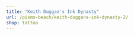 ```yaml
---
title: "Keith Duggan's Ink Dynasty"
url: /pismo-beach/keith-duggans-ink-dynasty-2/
shop: tattoo
---
```


